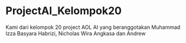 # ProjectAI_Kelompok20
Kami dari kelompok 20 project AOL AI yang beranggotakan Muhammad Izza Basyara Habrizi, Nicholas Wira Angkasa dan Andrew 
